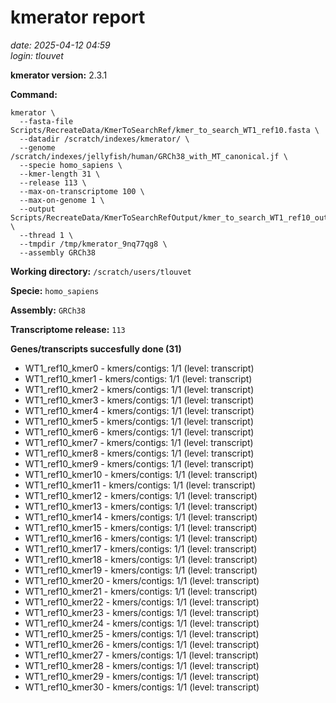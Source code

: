 # kmerator report
*date: 2025-04-12 04:59*  
*login: tlouvet*

**kmerator version:** 2.3.1

**Command:**

```
kmerator \
  --fasta-file Scripts/RecreateData/KmerToSearchRef/kmer_to_search_WT1_ref10.fasta \
  --datadir /scratch/indexes/kmerator/ \
  --genome /scratch/indexes/jellyfish/human/GRCh38_with_MT_canonical.jf \
  --specie homo_sapiens \
  --kmer-length 31 \
  --release 113 \
  --max-on-transcriptome 100 \
  --max-on-genome 1 \
  --output Scripts/RecreateData/KmerToSearchRefOutput/kmer_to_search_WT1_ref10_output \
  --thread 1 \
  --tmpdir /tmp/kmerator_9nq77qg8 \
  --assembly GRCh38
```

**Working directory:** `/scratch/users/tlouvet`

**Specie:** `homo_sapiens`

**Assembly:** `GRCh38`

**Transcriptome release:** `113`

**Genes/transcripts succesfully done (31)**

- WT1_ref10_kmer0 - kmers/contigs: 1/1 (level: transcript)
- WT1_ref10_kmer1 - kmers/contigs: 1/1 (level: transcript)
- WT1_ref10_kmer2 - kmers/contigs: 1/1 (level: transcript)
- WT1_ref10_kmer3 - kmers/contigs: 1/1 (level: transcript)
- WT1_ref10_kmer4 - kmers/contigs: 1/1 (level: transcript)
- WT1_ref10_kmer5 - kmers/contigs: 1/1 (level: transcript)
- WT1_ref10_kmer6 - kmers/contigs: 1/1 (level: transcript)
- WT1_ref10_kmer7 - kmers/contigs: 1/1 (level: transcript)
- WT1_ref10_kmer8 - kmers/contigs: 1/1 (level: transcript)
- WT1_ref10_kmer9 - kmers/contigs: 1/1 (level: transcript)
- WT1_ref10_kmer10 - kmers/contigs: 1/1 (level: transcript)
- WT1_ref10_kmer11 - kmers/contigs: 1/1 (level: transcript)
- WT1_ref10_kmer12 - kmers/contigs: 1/1 (level: transcript)
- WT1_ref10_kmer13 - kmers/contigs: 1/1 (level: transcript)
- WT1_ref10_kmer14 - kmers/contigs: 1/1 (level: transcript)
- WT1_ref10_kmer15 - kmers/contigs: 1/1 (level: transcript)
- WT1_ref10_kmer16 - kmers/contigs: 1/1 (level: transcript)
- WT1_ref10_kmer17 - kmers/contigs: 1/1 (level: transcript)
- WT1_ref10_kmer18 - kmers/contigs: 1/1 (level: transcript)
- WT1_ref10_kmer19 - kmers/contigs: 1/1 (level: transcript)
- WT1_ref10_kmer20 - kmers/contigs: 1/1 (level: transcript)
- WT1_ref10_kmer21 - kmers/contigs: 1/1 (level: transcript)
- WT1_ref10_kmer22 - kmers/contigs: 1/1 (level: transcript)
- WT1_ref10_kmer23 - kmers/contigs: 1/1 (level: transcript)
- WT1_ref10_kmer24 - kmers/contigs: 1/1 (level: transcript)
- WT1_ref10_kmer25 - kmers/contigs: 1/1 (level: transcript)
- WT1_ref10_kmer26 - kmers/contigs: 1/1 (level: transcript)
- WT1_ref10_kmer27 - kmers/contigs: 1/1 (level: transcript)
- WT1_ref10_kmer28 - kmers/contigs: 1/1 (level: transcript)
- WT1_ref10_kmer29 - kmers/contigs: 1/1 (level: transcript)
- WT1_ref10_kmer30 - kmers/contigs: 1/1 (level: transcript)
